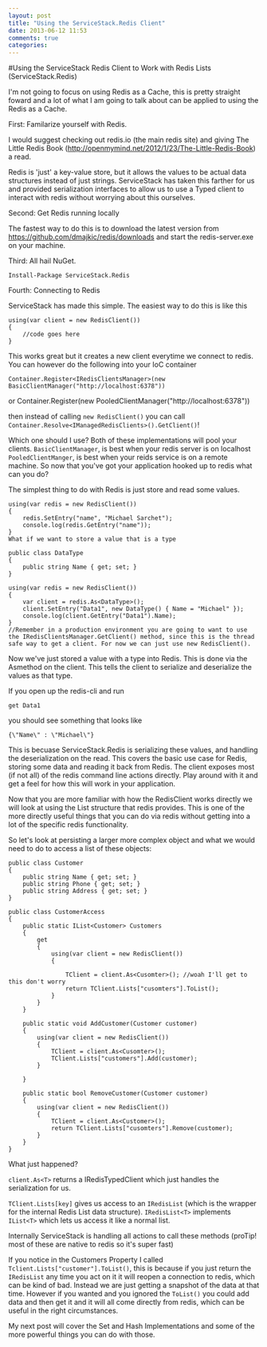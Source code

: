 ```yaml
---
layout: post
title: "Using the ServiceStack.Redis Client"
date: 2013-06-12 11:53
comments: true
categories: 
---
```


#Using the ServiceStack Redis Client to Work with Redis Lists (ServiceStack.Redis)

I'm not going to focus on using Redis as a Cache, this is pretty straight foward and a lot of what I am going to talk about can be
applied to using the Redis as a Cache.

First: Familarize yourself with Redis.

I would suggest checking out redis.io (the main redis site) and giving The Little Redis Book (http://openmymind.net/2012/1/23/The-Little-Redis-Book) a read.

Redis is 'just' a key-value store, but it allows the values to be actual data structures instead of just strings. ServiceStack has taken this farther for us and provided serialization interfaces to allow us to use a Typed client to interact with redis without worrying about this ourselves.

Second: Get Redis running locally

The fastest way to do this is to download the latest version from https://github.com/dmajkic/redis/downloads and start the redis-server.exe on your machine.

Third: All hail NuGet.

`Install-Package ServiceStack.Redis`

Fourth: Connecting to Redis

ServiceStack has made this simple. The easiest way to do this is like this

    using(var client = new RedisClient())
    {
        //code goes here
    }

This works great but it creates a new client everytime we connect to redis. You can however do the following into your IoC container

    Container.Register<IRedisClientsManager>(new BasicClientManager("http://localhost:6378")) 
or
    Container.Register<IRedisClientsManager>(new PooledClientManager("http://localhost:6378")) 

then instead of calling `new RedisClient()` you can call `Container.Resolve<IManagedRedisClients>().GetClient()`!

Which one should I use?
Both of these implementations will pool your clients. `BasicClientManager`, is best when your redis server is on localhost `PooledClientManger`, is best when your reids service is on a remote machine.
So now that you've got your application hooked up to redis what can you do?

The simplest thing to do with Redis is just store and read some values.

    using(var redis = new RedisClient())
    {
        redis.SetEntry("name", "Michael Sarchet");
        console.log(redis.GetEntry("name"));
    }
    What if we want to store a value that is a type

    public class DataType
    {
        public string Name { get; set; }
    }
     
    using(var redis = new RedisClient())
    {
        var client = redis.As<DataType>();
        client.SetEntry("Data1", new DataType() { Name = "Michael" });
        console.log(client.GetEntry("Data1").Name);
    }
    //Remember in a production environment you are going to want to use the IRedisClientsManager.GetClient() method, since this is the thread safe way to get a client. For now we can just use new RedisClient().

Now we've just stored a value with a type into Redis. This is done via the Asmethod on the client. This tells the client to serialize and deserialize the values as that type.

If you open up the redis-cli and run

    get Data1

you should see something that looks like

    {\"Name\" : \"Michael\"}
    
This is becuase ServiceStack.Redis is serializing these values, and handling the deserialization on the read. This covers the basic use case for Redis, storing some data and reading it back from Redis. The client exposes most (if not all) of the redis command line actions directly. Play around with it and get a feel for how this will work in your application.

Now that you are more familiar with how the RedisClient works directly we will look at using the List structure that redis provides. This is one of the more directly useful things that you can do via redis without getting into a lot of the specific redis functionality.

So let's look at persisting a larger more complex object and what we would need to do to access a list of these objects:

    public class Customer
    {
        public string Name { get; set; }
        public string Phone { get; set; }
        public string Address { get; set; }
    }
     
    public class CustomerAccess
    {
        public static IList<Customer> Customers 
        { 
            get
            {
                using(var client = new RedisClient())
                {
     
                    TClient = client.As<Cusomter>(); //woah I'll get to this don't worry
                    return TClient.Lists["cusomters"].ToList();
                }
            }
        }
     
        public static void AddCustomer(Customer customer)
        {
            using(var client = new RedisClient())
            {
                TClient = client.As<Cusomter>();
                TClient.Lists["customers"].Add(customer);
            }
     
        }
     
        public static bool RemoveCustomer(Customer customer)
        {
            using(var client = new RedisClient())
            {
                TClient = client.As<Customer>();
                return TClient.Lists["cusomters"].Remove(customer);
            }
        }
    }
What just happened?

`client.As<T>` returns a IRedisTypedClient which just handles the serialization for us.

`TClient.Lists[key]` gives us access to an `IRedisList` (which is the wrapper for the internal Redis List data structure). `IRedisList<T>` implements `IList<T>` which lets us access it like a normal list.

Internally ServiceStack is handling all actions to call these methods (proTip! most of these are native to redis  so it's super fast)

If you notice in the Customers Property I called `Tclient.Lists["customer"].ToList()`, this is because if you just return the `IRedisList` any time you act on it it will reopen a connection to redis, which can be kind of bad. Instead we are just getting a snapshot of the data at that time. However if you wanted and you ignored the `ToList()` you could add data and then get it and it will all come directly from redis, which can be useful in the right circumstances.

My next post will cover the Set and Hash Implementations and some of the more powerful things you can do with those.
